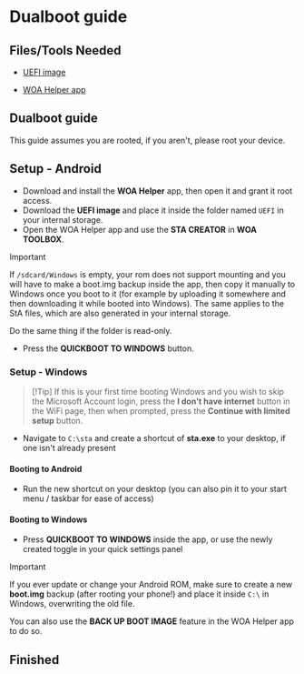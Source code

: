 # Dualboot guide

## Files/Tools Needed

- [UEFI image](https://github.com/woa-vayu/POCOX3Pro-Releases/releases/latest)

- [WOA Helper app](https://github.com/n00b69/woa-helper/releases/tag/APK)

## Dualboot guide

This guide assumes you are rooted, if you aren't, please root your device.

## Setup - Android

- Download and install the **WOA Helper** app, then open it and grant it root access.
- Download the **UEFI image** and place it inside the folder named `UEFI` in your internal storage.
- Open the WOA Helper app and use the **STA CREATOR** in **WOA TOOLBOX**.

> [!Important]
> If `/sdcard/Windows` is empty, your rom does not support mounting and you will have to make a boot.img backup inside the app, then copy it manually to Windows once you boot to it (for example by uploading it somewhere and then downloading it while booted into Windows). The same applies to the StA files, which are also generated in your internal storage.
>
> Do the same thing if the folder is read-only.

- Press the **QUICKBOOT TO WINDOWS** button.

### Setup - Windows
>
> [!Tip]
> If this is your first time booting Windows and you wish to skip the Microsoft Account login, press the **I don't have internet** button in the WiFi page, then when prompted, press the **Continue with limited setup** button.

- Navigate to `C:\sta` and create a shortcut of **sta.exe** to your desktop, if one isn't already present

#### Booting to Android

- Run the new shortcut on your desktop (you can also pin it to your start menu / taskbar for ease of access)

#### Booting to Windows

- Press **QUICKBOOT TO WINDOWS** inside the app, or use the newly created toggle in your quick settings panel

> [!Important]
> If you ever update or change your Android ROM, make sure to create a new **boot.img** backup (after rooting your phone!) and place it inside `C:\` in Windows, overwriting the old file.
>
> You can also use the **BACK UP BOOT IMAGE** feature in the WOA Helper app to do so.

## Finished

